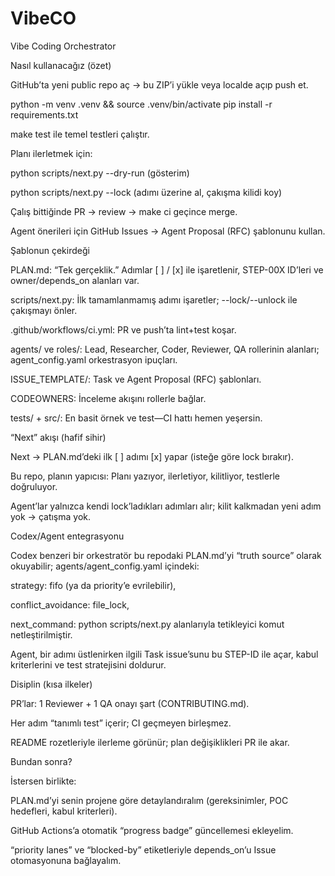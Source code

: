 # VibeCO
Vibe Coding Orchestrator

Nasıl kullanacağız (özet)

GitHub’ta yeni public repo aç → bu ZIP’i yükle veya localde açıp push et.

python -m venv .venv && source .venv/bin/activate
pip install -r requirements.txt

make test ile temel testleri çalıştır.

Planı ilerletmek için:

python scripts/next.py --dry-run (gösterim)

python scripts/next.py --lock (adımı üzerine al, çakışma kilidi koy)

Çalış bittiğinde PR → review → make ci geçince merge.

Agent önerileri için GitHub Issues → Agent Proposal (RFC) şablonunu kullan.

Şablonun çekirdeği

PLAN.md: “Tek gerçeklik.” Adımlar [ ] / [x] ile işaretlenir, STEP-00X ID’leri ve owner/depends_on alanları var.

scripts/next.py: İlk tamamlanmamış adımı işaretler; --lock/--unlock ile çakışmayı önler.

.github/workflows/ci.yml: PR ve push’ta lint+test koşar.

agents/ ve roles/: Lead, Researcher, Coder, Reviewer, QA rollerinin alanları; agent_config.yaml orkestrasyon ipuçları.

ISSUE_TEMPLATE/: Task ve Agent Proposal (RFC) şablonları.

CODEOWNERS: İnceleme akışını rollerle bağlar.

tests/ + src/: En basit örnek ve test—CI hattı hemen yeşersin.

“Next” akışı (hafif sihir)

Next → PLAN.md’deki ilk [ ] adımı [x] yapar (isteğe göre lock bırakır).

Bu repo, planın yapıcısı: Planı yazıyor, ilerletiyor, kilitliyor, testlerle doğruluyor.

Agent’lar yalnızca kendi lock’ladıkları adımları alır; kilit kalkmadan yeni adım yok → çatışma yok.

Codex/Agent entegrasyonu

Codex benzeri bir orkestratör bu repodaki PLAN.md’yi “truth source” olarak okuyabilir; agents/agent_config.yaml içindeki:

strategy: fifo (ya da priority’e evrilebilir),

conflict_avoidance: file_lock,

next_command: python scripts/next.py
alanlarıyla tetikleyici komut netleştirilmiştir.

Agent, bir adımı üstlenirken ilgili Task issue’sunu bu STEP-ID ile açar, kabul kriterlerini ve test stratejisini doldurur.

Disiplin (kısa ilkeler)

PR’lar: 1 Reviewer + 1 QA onayı şart (CONTRIBUTING.md).

Her adım “tanımlı test” içerir; CI geçmeyen birleşmez.

README rozetleriyle ilerleme görünür; plan değişiklikleri PR ile akar.

Bundan sonra?

İstersen birlikte:

PLAN.md’yi senin projene göre detaylandıralım (gereksinimler, POC hedefleri, kabul kriterleri).

GitHub Actions’a otomatik “progress badge” güncellemesi ekleyelim.

“priority lanes” ve “blocked-by” etiketleriyle depends_on’u Issue otomasyonuna bağlayalım.
